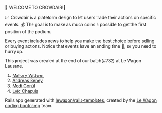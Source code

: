 👋 WELCOME TO CROWDAIR!👋

📈 Crowdair is a plateform design to let users trade their actions on specific events. 
💰 The goal is to make as much coins a possible to get the first position of the podium. 

Every event includes news to help you make the best choice before selling or buying actions.
Notice that events have an ending time 📅, so you need to hurry up. 

This project was created at the end of our batch(#732) at Le Wagon Lausane.
<ol>
  <li> <a href=https://github.com/MalloryWittwer> Mallory Wittwer </a> </li>
  <li> <a href=https://github.com/anh42> Andreas Beney </a> </a>  </li>
  <li> <a href=https://github.com/Medidem13> Medi Gonül </a> </a>  </li>
  <li> <a href=https://github.com/Loic-Chapuis> Loïc Chapuis </a> </a>  </li>
</ol>

Rails app generated with [lewagon/rails-templates](https://github.com/lewagon/rails-templates), created by the [Le Wagon coding bootcamp](https://www.lewagon.com) team.

